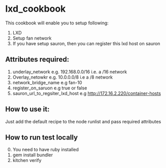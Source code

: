 # lxd_cookbook

This cookbook will enable you to setup following:
1. LXD 
2. Setup fan network
3. If you have setup sauron, then you can register this lxd host on sauron


## Attributes required:
1. underlay_network e.g. 192.168.0.0/16 i.e. a /16 network
2. Overlay_netowkr e.g. 10.0.0.0/8 i.e a /8 network
3. network_bridge_name e.g fan-10
4. register_on_saruon e.g true or false
5. sauron_url_to_regsiter_lxd_host e.g http://172.16.2.220/container-hosts


## How to use it:

Just add the default recipe to the node runlist and pass required attributes


## How to run test locally

0. You need to have ruby installed
1. gem install bundler
2. kitchen verify

